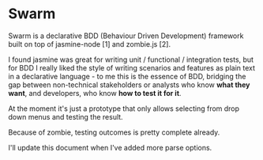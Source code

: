 Swarm
=====

Swarm is a declarative BDD (Behaviour Driven Development) framework built on top of jasmine-node [1] and zombie.js [2].

I found jasmine was great for writing unit / functional / integration tests, but for BDD I really liked the style of writing scenarios and features as plain text in a declarative language - to me this is the essence of BDD, bridging the gap between non-technical stakeholders or analysts who know **what they want**, and developers, who know **how to test it for it**.

At the moment it's just a prototype that only allows selecting from drop down menus and testing the result.

Because of zombie, testing outcomes is pretty complete already.

I'll update this document when I've added more parse options.
